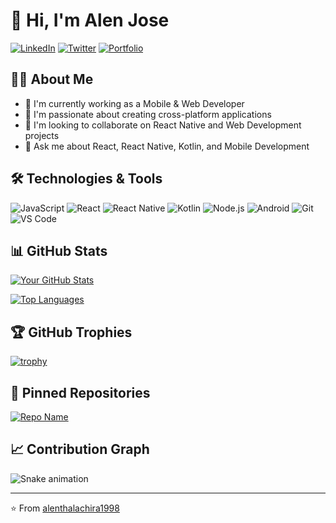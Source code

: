 # 👋 Hi, I'm Alen Jose

[![LinkedIn](https://img.shields.io/badge/LinkedIn-0077B5?style=for-the-badge&logo=linkedin&logoColor=white)](your-linkedin-url)
[![Twitter](https://img.shields.io/badge/Twitter-1DA1F2?style=for-the-badge&logo=twitter&logoColor=white)](your-twitter-url)
[![Portfolio](https://img.shields.io/badge/Portfolio-FF5722?style=for-the-badge&logo=safari&logoColor=white)](your-website-url)

## 👨‍💻 About Me
- 🔭 I'm currently working as a Mobile & Web Developer
- 🌱 I'm passionate about creating cross-platform applications
- 👯 I'm looking to collaborate on React Native and Web Development projects
- 💬 Ask me about React, React Native, Kotlin, and Mobile Development

## 🛠️ Technologies & Tools
![JavaScript](https://img.shields.io/badge/JavaScript-F7DF1E?style=flat-square&logo=javascript&logoColor=black)
![React](https://img.shields.io/badge/React-20232A?style=flat-square&logo=react&logoColor=61DAFB)
![React Native](https://img.shields.io/badge/React_Native-20232A?style=flat-square&logo=react&logoColor=61DAFB)
![Kotlin](https://img.shields.io/badge/Kotlin-0095D5?style=flat-square&logo=kotlin&logoColor=white)
![Node.js](https://img.shields.io/badge/Node.js-43853D?style=flat-square&logo=node.js&logoColor=white)
![Android](https://img.shields.io/badge/Android-3DDC84?style=flat-square&logo=android&logoColor=white)
![Git](https://img.shields.io/badge/Git-F05032?style=flat-square&logo=git&logoColor=white)
![VS Code](https://img.shields.io/badge/VS_Code-007ACC?style=flat-square&logo=visual-studio-code&logoColor=white)

## 📊 GitHub Stats
[![Your GitHub Stats](https://github-readme-stats.vercel.app/api?username=alenthalachira1998&show_icons=true&theme=dracula)](https://github.com/alenthalachira1998)

[![Top Languages](https://github-readme-stats.vercel.app/api/top-langs/?username=alenthalachira1998&layout=compact&theme=dracula)](https://github.com/alenthalachira1998)

## 🏆 GitHub Trophies
[![trophy](https://github-profile-trophy.vercel.app/?username=alenthalachira1998&theme=onedark)](https://github.com/ryo-ma/github-profile-trophy)

## 📌 Pinned Repositories
[![Repo Name](https://github-readme-stats.vercel.app/api/pin/?username=alenthalachira1998&repo=repo-name&theme=dracula)](https://github.com/alenthalachira1998/repo-name)

## 📈 Contribution Graph
![Snake animation](https://github.com/alenthalachira1998/alenthalachira1998/blob/output/github-contribution-grid-snake.svg)

---
⭐️ From [alenthalachira1998](https://github.com/alenthalachira1998)
